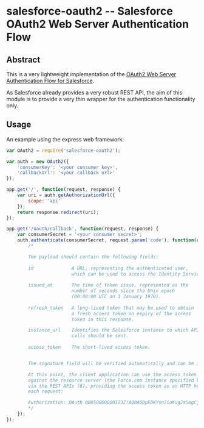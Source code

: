 # salesforce-oauth2 -- Salesforce OAuth2 Web Server Authentication Flow

## Abstract

This is a very lightweight implementation of the [OAuth2 Web Server Authentication Flow for Salesforce](http://wiki.developerforce.com/page/Digging_Deeper_into_OAuth_2.0_on_Force.com).

As Salesforce already provides a very robust REST API, the aim of this module is to provide a very thin wrapper for the authentication functionality only.

## Usage 

An example using the express web framework:

````javascript
var OAuth2 = require('salesforce-oauth2');

var auth = new OAuth2({
	'consumerKey': '<your consumer key>',
	'callbackUrl': '<your callback url>'
});

app.get('/', function(request, response) {
	var uri = auth.getAuthorizationUrl({
		scope: 'api'
	});
	return response.redirect(uri);
});

app.get('/oauth/callback', function(request, response) {	
	var consumerSecret = '<your consumer secret>';
	auth.authenticate(consumerSecret, request.param('code'), function(error, payload) {		
		/*

		The payload should contain the following fields:
		
		id 				A URL, representing the authenticated user,
						which can be used to access the Identity Service.
		
		issued_at		The time of token issue, represented as the 
						number of seconds since the Unix epoch
						(00:00:00 UTC on 1 January 1970).
		
		refresh_token	A long-lived token that may be used to obtain
						a fresh access token on expiry of the access 
						token in this response. 

		instance_url	Identifies the Salesforce instance to which API
						calls should be sent.
		
		access_token	The short-lived access token.


		The signature field will be verified automatically and can be ignored.

		At this point, the client application can use the access token to authorize requests 
		against the resource server (the Force.com instance specified by the instance URL) 
		via the REST APIs (6), providing the access token as an HTTP header in 
		each request:

		Authorization: OAuth 00D50000000IZ3Z!AQ0AQDpEDKYsn7ioKug2aSmgCjgrPjG...
		*/
	});
});
````